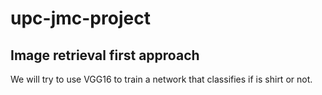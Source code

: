 # upc-jmc-project

## Image retrieval first approach
We will try to use VGG16 to train a network that classifies if is shirt or not.